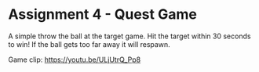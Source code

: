 # Assignment 4 - Quest Game
A simple throw the ball at the target game. Hit the target within 30 seconds to win! If the ball gets too far away it will respawn.

Game clip: https://youtu.be/ULjUtrQ_Pp8
